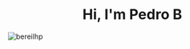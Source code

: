 <h1 align="center">Hi, I'm Pedro B</h1>

<p>&nbsp;<img src="https://github-readme-stats.vercel.app/api?username=bereilhp&show_icons=true&locale=en" alt="bereilhp" /></p>

<!--<p><img src="https://github-readme-streak-stats.herokuapp.com/?user=bereilhp&" alt="bereilhp" /></p>-->

<!--<p><img src="https://github-readme-stats.vercel.app/api/top-langs?username=bereilhp&show_icons=true&locale=en&layout=compact" alt="bereilhp" /></p>>-->

